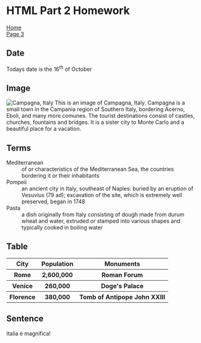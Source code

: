 <h1>HTML Part 2 Homework</h1>
<p>
   <a href="index.html">Home</a> <br>
   <a href="page3.html">Page 3</a>
</p>

<h2> Date </h2>
<p> Todays date is the 16<sup>th</sup> of October </p>

<h2>Image</h2>
<a href="https://farm1.staticflickr.com/764/22977803505_ab110041ca_b.jpg" title="View Image Source">
</a>
<p>
<img class="imgLeft" src="https://farm1.staticflickr.com/764/22977803505_ab110041ca_b.jpg" alt="Campagna, Italy" >
This is an image of Campagna, Italy. Campagna is a small town in the Campania region of Southern Italy, bordering Acerno, Eboli, and many more comunes. The tourist destinations consist of castles, churches, fountains and bridges. It is a sister city to Monte Carlo and a beautiful place for a vacation.
   </p>

<h2> Terms </h2>
<dl>
   <dt>Mediterranean</dt>
   <dd>of or characteristics of the Mediterranean Sea, the countries bordering it or their inhabitants</dd>
   <dt>Pompeii</dt>
   <dd>an ancient city in Italy, southeast of Naples: buried by an eruption of Vesuvius (79 ad); excavation of the site, which is extremely well preserved, began in 1748</dd>
   <dt>Pasta</dt>
   <dd>a dish originally from Italy consisting of dough made from durum wheat and water, extruded or stamped into various shapes and typically cooked in boiling water</dd>
</dl>

<h2>Table</h2>
<table>
   <tr><th>City</th><th>Population</th><th>Monuments</th></tr>
   <tr><th>Rome</th><th>2,600,000</th><th>Roman Forum</th></tr>
   <tr><th>Venice</th><th>260,000</th><th>Doge's Palace</th></tr>
   <tr><th>Florence</th><th>380,000</th><th>Tomb of Antipope John XXIII</th></tr>
</table>

<h2>Sentence</h2>
<html lang="it">
   Italia è magnifica!
</html>
